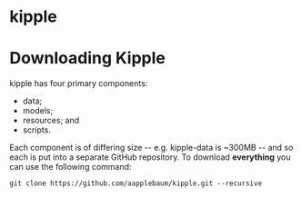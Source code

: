 # kipple

# Downloading Kipple #
kipple has four primary components:

* data;
* models;
* resources; and
* scripts.

Each component is of differing size -- e.g. kipple-data is ~300MB -- and so each is put into a separate GitHub repository. To download **everything** you can use the following command:

```
git clone https://github.com/aapplebaum/kipple.git --recursive
```

